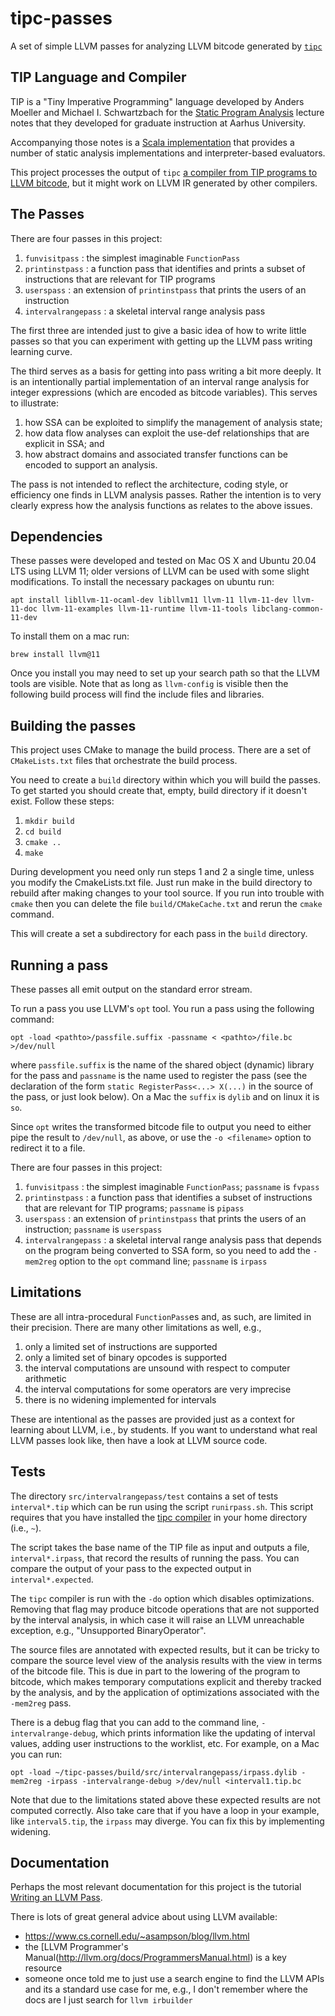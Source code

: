 # tipc-passes
A set of simple LLVM passes for analyzing LLVM bitcode generated by [`tipc`](https://github.com/matthewbdwyer/tipc/)

## TIP Language and Compiler

TIP is a "Tiny Imperative Programming" language developed by Anders Moeller and Michael I. Schwartzbach for the [Static Program Analysis](https://cs.au.dk/~amoeller/spa/) lecture notes that they developed for graduate instruction at Aarhus University.

Accompanying those notes is a [Scala implementation](https://github.com/cs-au-dk/TIP/) that provides a number of static analysis implementations and interpreter-based evaluators.

This project processes the output of `tipc` [a compiler from TIP programs to LLVM bitcode](https://github.com/matthewbdwyer/tipc), but it might work on LLVM IR generated by other compilers.

## The Passes
There are four passes in this project:

  1. `funvisitpass` : the simplest imaginable `FunctionPass` 
  2. `printinstpass` : a function pass that identifies and prints a subset of instructions that are relevant for TIP programs
  3. `userspass` : an extension of `printinstpass` that prints the users of an instruction  
  4. `intervalrangepass` : a skeletal interval range analysis pass

The first three are intended just to give a basic idea of how to write little passes so that you can experiment with getting up the LLVM pass writing learning curve.

The third serves as a basis for getting into pass writing a bit more deeply.
It is an intentionally partial implementation of an interval range analysis for integer expressions (which are encoded as bitcode variables).
This serves to illustrate:

  1. how SSA can be exploited to simplify the management of analysis state;
  2. how data flow analyses can exploit the use-def relationships that are explicit in SSA; and
  3. how abstract domains and associated transfer functions can be encoded to support an analysis.

The pass is not intended to reflect the architecture, coding style, or efficiency one finds in LLVM analysis passes.
Rather the intention is to very clearly express how the analysis functions as relates to the above issues.

## Dependencies
These passes were developed and tested on Mac OS X and Ubuntu 20.04 LTS using LLVM 11;  older versions of LLVM can be used with some slight modifications.  To install the necessary packages on ubuntu run:

`apt install libllvm-11-ocaml-dev libllvm11 llvm-11 llvm-11-dev llvm-11-doc llvm-11-examples llvm-11-runtime llvm-11-tools libclang-common-11-dev`

To install them on a mac run:

`brew install llvm@11`

Once you install you may need to set up your search path so that the LLVM tools are visible.  Note that as long as `llvm-config` is visible then the following build process will find the include files and libraries.

## Building the passes

This project uses CMake to manage the build process.  There are a set of `CMakeLists.txt` files that orchestrate the build process.  

You need to create a `build` directory within which you will build the passes.  To get started you should create that, empty, build directory if it doesn't exist.  Follow these steps:
  1. `mkdir build`
  2. `cd build`
  3. `cmake ..`
  4. `make`

During development you need only run steps 1 and 2 a single time, unless you modify the CmakeLists.txt file.  Just run make in the build directory to rebuild after making changes to your tool source.  If you run into trouble with `cmake` then you can delete the file `build/CMakeCache.txt` and rerun the `cmake` command.

This will create a set a subdirectory for each pass in the `build` directory.

## Running a pass
These passes all emit output on the standard error stream.

To run a pass you use LLVM's `opt` tool.  You run a pass using the following command:

`opt -load <pathto>/passfile.suffix -passname < <pathto>/file.bc >/dev/null`

where `passfile.suffix` is the name of the shared object (dynamic) library for the pass and `passname` is the name used to register the pass (see the declaration of the form `static RegisterPass<...> X(...)` in the source of the pass, or just look below).  On a Mac the `suffix` is `dylib` and on linux it is `so`.

Since `opt` writes the transformed bitcode file to output you need to either pipe the result to `/dev/null`, as above, or use the `-o <filename>` option to redirect it to a file.

There are four passes in this project:
  1. `funvisitpass` : the simplest imaginable `FunctionPass`; `passname` is `fvpass` 
  2. `printinstpass` : a function pass that identifies a subset of instructions that are relevant for TIP programs; `passname` is `pipass`
  3. `userspass` : an extension of `printinstpass` that prints the users of an instruction; `passname` is `userspass`
  4. `intervalrangepass` : a skeletal interval range analysis pass that depends on the program being converted to SSA form, so you need to add the `-mem2reg` option to the `opt` command line; `passname` is `irpass`


## Limitations
These are all intra-procedural `FunctionPass`es and, as such, are limited in their precision.  There are many other limitations as well, e.g., 
  1. only a limited set of instructions are supported 
  2. only a limited set of binary opcodes is supported
  3. the interval computations are unsound with respect to computer arithmetic
  4. the interval computations for some operators are very imprecise
  5. there is no widening implemented for intervals

These are intentional as the passes are provided just as a context for learning about LLVM, i.e., by students.  If you want to understand what real LLVM passes look like, then have a look at LLVM source code.

## Tests

The directory `src/intervalrangepass/test` contains a set of tests `interval*.tip` which can be run using the script `runirpass.sh`.  This script requires that you have installed the [tipc compiler](https://github.com/matthewbdwyer/tipc) in your home directory (i.e., `~`).  

The script takes the base name of the TIP file as input and outputs a file, `interval*.irpass`, that record the results of running the pass.  You can compare the output of your pass to the expected output in `interval*.expected`.

The `tipc` compiler is run with the `-do` option which disables optimizations.  Removing that flag may produce bitcode operations that are not supported by the interval analysis, in which case it will raise an LLVM unreachable exception, e.g., "Unsupported BinaryOperator".

The source files are annotated with expected results, but it can be tricky to compare the source level view of the analysis results with the view in terms of the bitcode file.  This is due in part to the lowering of the program to bitcode, which makes temporary computations explicit and thereby tracked by the analysis, and by the application of optimizations associated with the `-mem2reg` pass.  

There is a debug flag that you can add to the command line, `-intervalrange-debug`, which prints information like the updating of interval values, adding user instructions to the worklist, etc.  For example, on a Mac you can run:

`opt -load ~/tipc-passes/build/src/intervalrangepass/irpass.dylib -mem2reg -irpass -intervalrange-debug >/dev/null <interval1.tip.bc`

Note that due to the limitations stated above these expected results are not computed correctly.  Also take care that if you have a loop in your example, like `interval5.tip`, the `irpass` may diverge.  You can fix this by implementing widening.

## Documentation

Perhaps the most relevant documentation for this project is the tutorial [Writing an LLVM Pass](http://llvm.org/docs/WritingAnLLVMPass.html).

There is lots of great general advice about using LLVM available:
  * https://www.cs.cornell.edu/~asampson/blog/llvm.html
  * the [LLVM Programmer's Manual(http://llvm.org/docs/ProgrammersManual.html) is a key resource
  * someone once told me to just use a search engine to find the LLVM APIs and its a standard use case for me, e.g., I don't remember where the docs are I just search for `llvm irbuilder`
